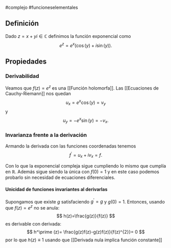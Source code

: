 #complejo #funcioneselementales 

## Definición

Dado $z=x+yi \in \mathbb{C}$ definimos la función exponencial como
$$
e^z=e^x(\cos(y)+i\sin(y)).
$$

## Propiedades

### Derivabilidad

Veamos que $f(z)=e^z$  es una [[Función holomorfa]]. Las [[Ecuaciones de Cauchy-Riemann]] nos quedan
$$
u_{x}=e^x\cos(y)= v_{y}
$$
y
$$
u_{y} = -e^x\sin(y)=-v_{x}.
$$

### Invarianza frente a la derivación

Armando la derivada con las funciones coordenadas tenemos
$$
f^{\prime} = u_{x} + iv_{x} = f.
$$

Con lo que la exponencial compleja sigue cumpliendo lo mismo que cumplía en $\mathbb{R}$. Además sigue siendo la única con $f(0)=1$ y en este caso podemos probarlo sin necesidad de ecuaciones diferenciales.

#### Unicidad de funciones invariantes al derivarlas

Supongamos que existe $g$ satisfaciendo $g^\prime = g$ y $g(0)=1$. Entonces, usando que $f(z)=e^z$ no se anula:
$$
h(z)=\frac{g(z)}{f(z)}
$$
es derivable con derivada:
$$
h^\prime (z)= \frac{g(z)f(z)-g(z)f(z)}{f(z)^{2}}= 0
$$
por lo que $h(z) \equiv 1$ usando que [[Derivada nula implica función constante]]
